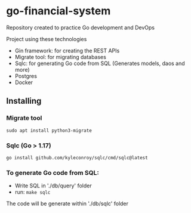 # go-financial-system
Repository created to practice Go development and DevOps

Project using these technologies

- Gin framework: for creating the REST APIs
- Migrate tool: for migrating databases
- Sqlc: for generating Go code from SQL (Generates models, daos and more)
- Postgres
- Docker


## Installing
### Migrate tool
`sudo apt install python3-migrate`

### Sqlc (Go > 1.17)
`go install github.com/kyleconroy/sqlc/cmd/sqlc@latest`


### To generate Go code from SQL: 

- Write SQL in './db/query' folder
- run: `make sqlc`

The code will be generate within './db/sqlc' folder



